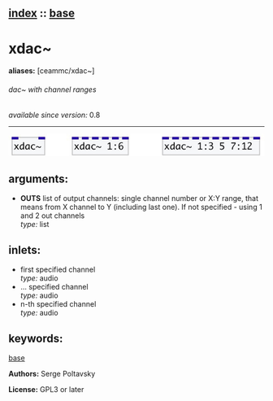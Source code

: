 [index](index.html) :: [base](category_base.html)
---

# xdac~
**aliases:** [ceammc/xdac\~]


###### dac~ with channel ranges

*available since version:* 0.8

---




[![example](../examples/img/xdac~.jpg)](../examples/pd/xdac~.pd)



## arguments:

* **OUTS**
list of output channels: single channel number or X:Y range, that means from X
channel to Y (including last one). If not specified - using 1 and 2 out
channels<br>
_type:_ list<br>







## inlets:

* first specified channel<br>
_type:_ audio
* ... specified channel<br>
_type:_ audio
* n-th specified channel<br>
_type:_ audio





## keywords:

[base](keywords/base.html)






**Authors:** Serge Poltavsky




**License:** GPL3 or later





